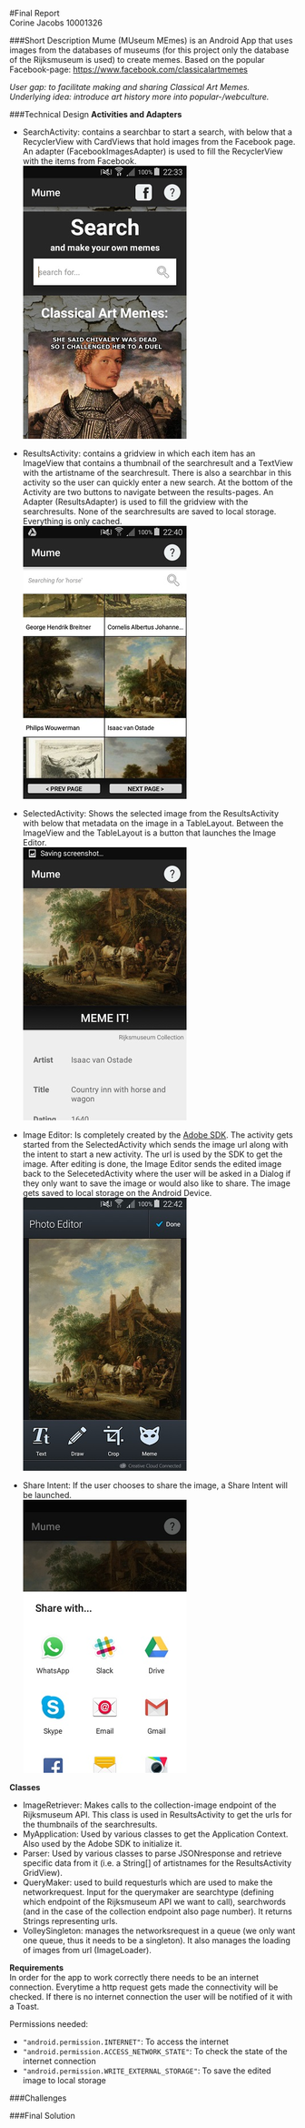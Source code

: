 #Final Report  
Corine Jacobs
10001326

###Short Description
Mume (MUseum MEmes) is an Android App that uses images from the databases of museums (for this project only the database of the Rijksmuseum is used) to create memes. Based on the popular Facebook-page: https://www.facebook.com/classicalartmemes  

*User gap: to facilitate making and sharing Classical Art Memes.*  
*Underlying idea: introduce art history more into popular-/webculture.*  

###Technical Design
**Activities and Adapters**  
- SearchActivity: contains a searchbar to start a search, with below that a RecyclerView with CardViews that hold images from the Facebook page. An adapter (FacebookImagesAdapter) is used to fill the RecyclerView with the items from Facebook.  
![SearchActivity](/doc/searchactivity28jan2016.jpg)  

- ResultsActivity: contains a gridview in which each item has an ImageView that contains a thumbnail of the searchresult and a TextView with the artistname of the searchresult. There is also a searchbar in this activity so the user can quickly enter a new search. At the bottom of the Activity are two buttons to navigate between the results-pages. An Adapter (ResultsAdapter) is used to fill the gridview with the searchresults. None of the searchresults are saved to local storage. Everything is only cached.  
![ResultsActivity](/doc/resultsactivity28jan2016.jpg)  

- SelectedActivity: Shows the selected image from the ResultsActivity with below that metadata on the image in a TableLayout. Between the ImageView and the TableLayout is a button that launches the Image Editor.  
![SelectedActivity](/doc/selectedactivity28jan2016.jpg)  

- Image Editor: Is completely created by the [Adobe SDK](https://creativesdk.adobe.com/). The activity gets started from the SelectedActivity which sends the image url along with the intent to start a new activity. The url is used by the SDK to get the image. After editing is done, the Image Editor sends the edited image back to the SelecetedActivity where the user will be asked in a Dialog if they only want to save the image or would also like to share. The image gets saved to local storage on the Android Device.  
![ImageEditor](/doc/imageeditor28jan2016.jpg)  

- Share Intent: If the user chooses to share the image, a Share Intent will be launched.  
![ShareIntent](/doc/shareintent28jan2016.jpg)  

**Classes**  
- ImageRetriever: Makes calls to the collection-image endpoint of the Rijksmuseum API. This class is used in ResultsActivity to get the urls for the thumbnails of the searchresults.
- MyApplication: Used by various classes to get the Application Context. Also used by the Adobe SDK to initialize it.
- Parser: Used by various classes to parse JSONresponse and retrieve specific data from it (i.e. a String[] of artistnames for the ResultsActivity GridView).
- QueryMaker: used to build requesturls which are used to make the networkrequest. Input for the querymaker are searchtype (defining which endpoint of the Rijksmuseum API we want to call), searchwords (and in the case of the collection endpoint also page number). It returns Strings representing urls.
- VolleySingleton: manages the networksrequest in a queue (we only want one queue, thus it needs to be a singleton). It also manages the loading of images from url (ImageLoader).

**Requirements**  
In order for the app to work correctly there needs to be an internet connection. Everytime a http request gets made the connectivity will be checked. If there is no internet connection the user will be notified of it with a Toast.  

Permissions needed:
- `"android.permission.INTERNET"`: To access the internet
- `"android.permission.ACCESS_NETWORK_STATE"`: To check the state of the internet connection
- `"android.permission.WRITE_EXTERNAL_STORAGE"`: To save the edited image to local storage


###Challenges

###Final Solution

